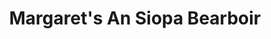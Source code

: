 ---
title: "Margaret's An Siopa Bearboir"
url: /bandon/margarets-an-siopa-bearboir/
shop: hairdresser
---